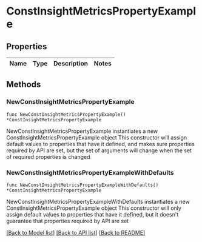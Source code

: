 # ConstInsightMetricsPropertyExample

## Properties

Name | Type | Description | Notes
------------ | ------------- | ------------- | -------------

## Methods

### NewConstInsightMetricsPropertyExample

`func NewConstInsightMetricsPropertyExample() *ConstInsightMetricsPropertyExample`

NewConstInsightMetricsPropertyExample instantiates a new ConstInsightMetricsPropertyExample object
This constructor will assign default values to properties that have it defined,
and makes sure properties required by API are set, but the set of arguments
will change when the set of required properties is changed

### NewConstInsightMetricsPropertyExampleWithDefaults

`func NewConstInsightMetricsPropertyExampleWithDefaults() *ConstInsightMetricsPropertyExample`

NewConstInsightMetricsPropertyExampleWithDefaults instantiates a new ConstInsightMetricsPropertyExample object
This constructor will only assign default values to properties that have it defined,
but it doesn't guarantee that properties required by API are set


[[Back to Model list]](../README.md#documentation-for-models) [[Back to API list]](../README.md#documentation-for-api-endpoints) [[Back to README]](../README.md)


